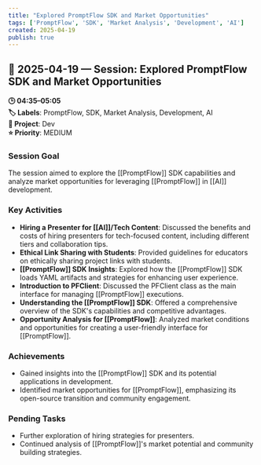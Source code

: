 ```yaml
---
title: "Explored PromptFlow SDK and Market Opportunities"
tags: ['PromptFlow', 'SDK', 'Market Analysis', 'Development', 'AI']
created: 2025-04-19
publish: true
---
```


## 📅 2025-04-19 — Session: Explored PromptFlow SDK and Market Opportunities

**🕒 04:35–05:05**  
**🏷️ Labels**: PromptFlow, SDK, Market Analysis, Development, AI  
**📂 Project**: Dev  
**⭐ Priority**: MEDIUM  


### Session Goal
The session aimed to explore the [[PromptFlow]] SDK capabilities and analyze market opportunities for leveraging [[PromptFlow]] in [[AI]] development.

### Key Activities
- **Hiring a Presenter for [[AI]]/Tech Content**: Discussed the benefits and costs of hiring presenters for tech-focused content, including different tiers and collaboration tips.
- **Ethical Link Sharing with Students**: Provided guidelines for educators on ethically sharing project links with students.
- **[[PromptFlow]] SDK Insights**: Explored how the [[PromptFlow]] SDK loads YAML artifacts and strategies for enhancing user experience.
- **Introduction to PFClient**: Discussed the PFClient class as the main interface for managing [[PromptFlow]] executions.
- **Understanding the [[PromptFlow]] SDK**: Offered a comprehensive overview of the SDK's capabilities and competitive advantages.
- **Opportunity Analysis for [[PromptFlow]]**: Analyzed market conditions and opportunities for creating a user-friendly interface for [[PromptFlow]].

### Achievements
- Gained insights into the [[PromptFlow]] SDK and its potential applications in development.
- Identified market opportunities for [[PromptFlow]], emphasizing its open-source transition and community engagement.

### Pending Tasks
- Further exploration of hiring strategies for presenters.
- Continued analysis of [[PromptFlow]]'s market potential and community building strategies.
